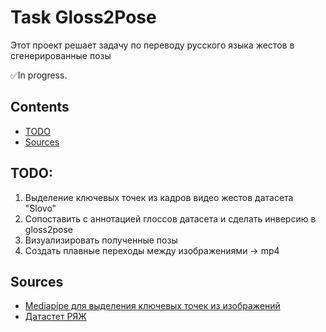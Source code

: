 # Task Gloss2Pose
Этот проект решает задачу по переводу русского языка жестов в сгенерированные позы

✅In progress.

## Contents
- [TODO](#TODO)
- [Sources](#Sources)
  
## <a name="TODO">TODO</a>:
1) Выделение ключевых точек из кадров видео жестов датасета "Slovo"
2) Сопоставить с аннотацией глоссов датасета и сделать инверсию в gloss2pose
3) Визуализировать полученные позы
4) Создать плавные переходы между изображениями -> mp4

## <a name="Sources">Sources</a>
- [Mediapipe для выделения ключевых точек из изображений]([https://openaccess.thecvf.com/content_CVPRW_2019/papers/WAD/Zendel_RailSem19_A_Dataset_for_Semantic_Rail_Scene_Understanding_CVPRW_2019_paper.pdf](https://developers.google.com/mediapipe))
- [Датастет РЯЖ]([https://www.researchgate.net/publication/371681469_Segmentacia_zeleznodoroznyh_putej_sovremennymi_svertocnymi_nejronnymi_setami](https://habr.com/ru/companies/sberdevices/articles/737018/)https://habr.com/ru/companies/sberdevices/articles/737018/)
